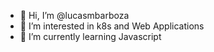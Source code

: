 - 👋 Hi, I’m @lucasmbarboza
- 👀 I’m interested in k8s and Web Applications
- 🌱 I’m currently learning Javascript 

<!---
lucasmbarboza/lucasmbarboza is a ✨ special ✨ repository because its `README.md` (this file) appears on your GitHub profile.
You can click the Preview link to take a look at your changes.
--->

